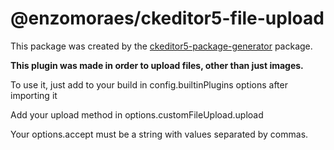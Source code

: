 @enzomoraes/ckeditor5-file-upload
=================================

This package was created by the [ckeditor5-package-generator](https://www.npmjs.com/package/ckeditor5-package-generator) package.

**This plugin was made in order to upload files, other than just images.**

To use it, just add to your build in config.builtinPlugins options after importing it

Add your upload method in options.customFileUpload.upload

Your options.accept must be a string with values separated by commas.
